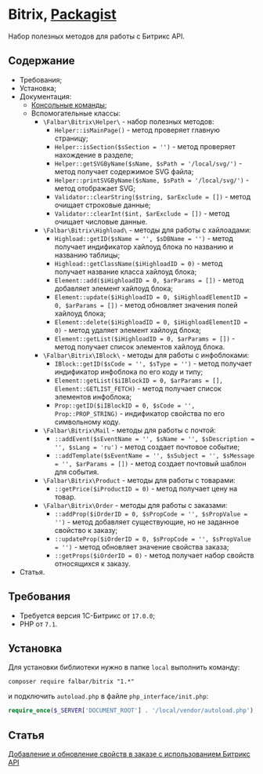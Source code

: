 # Bitrix, [Packagist](https://packagist.org/packages/falbar/bitrix)

Набор полезных методов для работы с Битрикс API.

## Содержание

* Требования;
* Установка;
* Документация:
    * [Консольные команды](.docs/console.md);
    * Вспомогательные классы:
        * `\Falbar\Bitrix\Helper\` - набор полезных методов:
            * `Helper::isMainPage()` - метод проверяет главную страницу;
            * `Helper::isSection($sSection = '')` - метод проверяет нахождение в разделе;
            * `Helper::getSVGByName($sName, $sPath = '/local/svg/')` - метод получает содержимое SVG файла;
            * `Helper::printSVGByName($sName, $sPath = '/local/svg/')` - метод отображает SVG;
            * `Validator::clearString($string, $arExclude = [])` - метод очищает строковые данные;
            * `Validator::clearInt($int, $arExclude = [])` - метод очищает числовые данные.
        * `\Falbar\Bitrix\Highload\` - методы для работы с хайлоадами:
            * `Highload::getID($sName = '', $sDBName = '')` - метод получает индификатор хайлоуд блока по названию и названию таблицы;
            * `Highload::getClassName($iHighloadID = 0)` - метод получает название класса хайлоуд блока;
            * `Element::add($iHighloadID = 0, $arParams = [])` - метод добавляет элемент хайлоуд блока;
            * `Element::update($iHighloadID = 0, $iHighloadElementID = 0, $arParams = [])` - метод обновляет значения полей хайлоуд блока;
            * `Element::delete($iHighloadID = 0, $iHighloadElementID = 0)` - метод удаляет элемент хайлоуд блока;
            * `Element::getList($iHighloadID = 0, $arParams = [])` - метод получает список элементов хайлоуд блока.
        * `\Falbar\Bitrix\IBlock\` - методы для работы с инфоблоками:
            * `IBlock::getID($sCode = '', $sType = '')` - метод получает индификатор инфоблока по его коду и типу;
            * `Element::getList($iIBlockID = 0, $arParams = [], Element::GETLIST_FETCH)` - метод получает список элементов инфоблока;
            * `Prop::getID($iIBlockID = 0, $sCode = '', Prop::PROP_STRING)` - индификатор свойства по его символьному коду.
        * `\Falbar\Bitrix\Mail` - методы для работы с почтой:
            * `::addEvent($sEventName = '', $sName = '', $sDescription = '', $sLang = 'ru')` - метод создает почтовое событие;
            * `::addTemplate($sEventName = '', $sSubject = '', $sMessage = '', $arParams = [])` - метод создает почтовый шаблон для события.
        * `\Falbar\Bitrix\Product` - методы для работы с товарами:
            * `::getPrice($iProductID = 0)` - метод получает цену на товар.
        * `\Falbar\Bitrix\Order` - методы для работы с заказами:
            * `::addProp($iOrderID = 0, $sPropCode = '', $sPropValue = '')` - метод добавляет существующие, но не заданное свойство к заказу;
            * `::updateProp($iOrderID = 0, $sPropCode = '', $sPropValue = '')` - метод обновляет значение свойства заказа;
            * `::getProps($iOrderID = 0)` - метод получает набор свойств относящихся к заказу.
* Статья.

## Требования

* Требуется версия 1С-Битрикс от `17.0.0`;
* PHP от `7.1`.

## Установка

Для установки библиотеки нужно в папке `local` выполнить команду:

```
composer require falbar/bitrix "1.*"
```

и подключить `autoload.php` в файле `php_interface/init.php`:

```php
require_once($_SERVER['DOCUMENT_ROOT'] . '/local/vendor/autoload.php');
```

## Статья

[Добавление и обновление свойств в заказе с использованием Битрикс API](http://falbar.ru/article/dobavlenie-i-obnovlenie-svojstv-v-zakaze-s-ispolzovaniem-bitriks-api)
